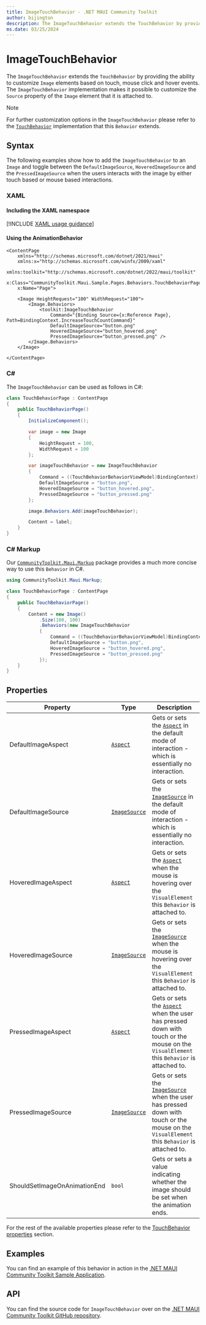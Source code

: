 ```yaml
---
title: ImageTouchBehavior - .NET MAUI Community Toolkit
author: bijington
description: The ImageTouchBehavior extends the TouchBehavior by providing the ability to customize Image elements based on touch, mouse click and hover events.
ms.date: 03/25/2024
---
```


# ImageTouchBehavior

The `ImageTouchBehavior` extends the `TouchBehavior` by providing the ability to customize `Image` elements based on touch, mouse click and hover events. The `ImageTouchBehavior` implementation makes it possible to customize the `Source` property of the `Image` element that it is attached to.

> [!NOTE]
> For further customization options in the `ImageTouchBehavior` please refer to the [`TouchBehavior`](./touch-behavior.md) implementation that this `Behavior` extends.

## Syntax

The following examples show how to add the `ImageTouchBehavior` to an `Image` and toggle between the `DefaultImageSource`, `HoveredImageSource` and the `PressedImageSource` when the users interacts with the image by either touch based or mouse based interactions.

### XAML

#### Including the XAML namespace

[!INCLUDE [XAML usage guidance](../includes/xaml-usage.md)]

#### Using the AnimationBehavior

```xaml
<ContentPage 
    xmlns="http://schemas.microsoft.com/dotnet/2021/maui"
    xmlns:x="http://schemas.microsoft.com/winfx/2009/xaml"
    xmlns:toolkit="http://schemas.microsoft.com/dotnet/2022/maui/toolkit"
    x:Class="CommunityToolkit.Maui.Sample.Pages.Behaviors.TouchBehaviorPage"
    x:Name="Page">

    <Image HeightRequest="100" WidthRequest="100">
        <Image.Behaviors>
            <toolkit:ImageTouchBehavior
                Command="{Binding Source={x:Reference Page}, Path=BindingContext.IncreaseTouchCountCommand}"
                DefaultImageSource="button.png"
                HoveredImageSource="button_hovered.png"
                PressedImageSource="button_pressed.png" />
        </Image.Behaviors>
    </Image>

</ContentPage>
```

### C#

The `ImageTouchBehavior` can be used as follows in C#:

```csharp
class TouchBehaviorPage : ContentPage
{
    public TouchBehaviorPage()
    {
        InitializeComponent();

        var image = new Image
        {
            HeightRequest = 100,
            WidthRequest = 100
        };

        var imageTouchBehavior = new ImageTouchBehavior
        {
            Command = ((TouchBehaviorBehaviorViewModel)BindingContext).IncreaseTouchCountCommand,
            DefaultImageSource = "button.png",
            HoveredImageSource = "button_hovered.png",
            PressedImageSource = "button_pressed.png"
        };

        image.Behaviors.Add(imageTouchBehavior);

        Content = label;
    }
}
```

### C# Markup

Our [`CommunityToolkit.Maui.Markup`](../markup/markup.md) package provides a much more concise way to use this `Behavior` in C#.

```csharp
using CommunityToolkit.Maui.Markup;

class TouchBehaviorPage : ContentPage
{
    public TouchBehaviorPage()
    {
        Content = new Image()
            .Size(100, 100)
            .Behaviors(new ImageTouchBehavior
            {
                Command = ((TouchBehaviorBehaviorViewModel)BindingContext).IncreaseTouchCountCommand,
                DefaultImageSource = "button.png",
                HoveredImageSource = "button_hovered.png",
                PressedImageSource = "button_pressed.png"
            });
    }
}
```

## Properties

|Property  |Type  |Description  |
|---------|---------|---------|
| DefaultImageAspect | [`Aspect`](xref:Microsoft.Maui.Aspect) | Gets or sets the [`Aspect`](xref:Microsoft.Maui.Aspect) in the default mode of interaction - which is essentially no interaction. |
| DefaultImageSource | [`ImageSource`](xref:Microsoft.Maui.Controls.ImageSource) | Gets or sets the [`ImageSource`](xref:Microsoft.Maui.Controls.ImageSource) in the default mode of interaction - which is essentially no interaction. |
| HoveredImageAspect | [`Aspect`](xref:Microsoft.Maui.Aspect) | Gets or sets the [`Aspect`](xref:Microsoft.Maui.Aspect) when the mouse is hovering over the `VisualElement` this `Behavior` is attached to. |
| HoveredImageSource | [`ImageSource`](xref:Microsoft.Maui.Controls.ImageSource) | Gets or sets the [`ImageSource`](xref:Microsoft.Maui.Controls.ImageSource) when the mouse is hovering over the `VisualElement` this `Behavior` is attached to. |
| PressedImageAspect | [`Aspect`](xref:Microsoft.Maui.Aspect) | Gets or sets the [`Aspect`](xref:Microsoft.Maui.Aspect) when the user has pressed down with touch or the mouse on the `VisualElement` this `Behavior` is attached to. |
| PressedImageSource | [`ImageSource`](xref:Microsoft.Maui.Controls.ImageSource) | Gets or sets the [`ImageSource`](xref:Microsoft.Maui.Controls.ImageSource) when the user has pressed down with touch or the mouse on the `VisualElement` this `Behavior` is attached to. |
| ShouldSetImageOnAnimationEnd | `bool` | Gets or sets a value indicating whether the image should be set when the animation ends. |

For the rest of the available properties please refer to the [TouchBehavior properties](./touch-behavior.md#properties) section.

## Examples

You can find an example of this behavior in action in the [.NET MAUI Community Toolkit Sample Application](https://github.com/CommunityToolkit/Maui/blob/main/samples/CommunityToolkit.Maui.Sample/Pages/Behaviors/TouchBehaviorPage.xaml).

## API

You can find the source code for `ImageTouchBehavior` over on the [.NET MAUI Community Toolkit GitHub repository](https://github.com/CommunityToolkit/Maui/blob/main/src/CommunityToolkit.Maui/Behaviors/ImageTouchBehavior.shared.cs).
